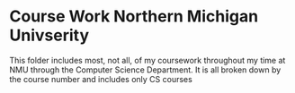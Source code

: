 # Course Work Northern Michigan Univserity

This folder includes most, not all, of my coursework throughout my time at NMU through the Computer Science Department. It is all broken down by the course number and includes only CS courses


